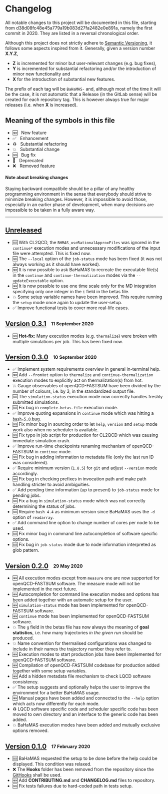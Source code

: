 # Changelog

All notable changes to this project will be documented in this file, starting from d38d08fc48e45a779a19b083d27fa2482e0e891a, namely the first commit in 2020.
They are listed in a reversal chronological order.

Although this project does not strictly adhere to [Semantic Versioning](https://semver.org/spec/v2.0.0.html), it follows some aspects inspired from it.
Generally, given a version number **X.Y.Z**,

* **Z** is incremented for minor but user-relevant changes (e.g. bug fixes),
* **Y** is incremented for substantial refactoring and/or the introduction of minor new functionality and
* **X** for the introduction of substantial new features.

The prefix of each tag will be `BaHaMAS-` and, although most of the time it will be the case, it is not automatic that a Release (in the GitLab sense) will be created for each repository tag.
This is however always true for major releases (i.e. when **X** is increased).

## Meaning of the symbols in this file

* :new:              &nbsp; New feature
* :white_check_mark: &nbsp; Enhancement
* :recycle:          &nbsp; Substantial refactoring
* :boom:             &nbsp; Substantial change
* :sos:              &nbsp; Bug fix
* :no_entry_sign:    &nbsp; Deprecated
* :x:                &nbsp; Removed feature

#### Note about breaking changes

Staying backward compatibile should be a pillar of any healthy programming environment in the sense that everybody should strive to minimize breaking changes.
However, it is impossible to avoid those, especially in an earlier phase of development, when many decisions are impossible to be taken in a fully aware way.

---

## [Unreleased]

* :sos: With CL2QCD, the `BHMAS_useRationalApproxFiles` was ignored in the `continue*` execution modes and unnecessary modifications of the input file were attempted. This is fixed now.
* :sos: The `--local` option of the `job-status` mode has been fixed (it was not always working as it should have worked).
* :new: It is now possible to ask BaHaMAS to recreate the executable file(s) in the `continue` and `continue-thermalization` modes via the `--updateExecutable` option.
* :new: It is now possible to use one time scale only for the MD integration specifying only one integer in the `i` field in the betas file.
* :boom: Some setup variable names have been improved. This require running the `setup` mode once again to update the user-setup.
* :white_check_mark: Improve functional tests to cover more real-life cases.

## [Version 0.3.1] &ensp;<sub><sup>11 September 2020</sup></sub>

* :sos: **Hot-fix:** Many execution modes (e.g. `thermalize`) were broken with multiple simulations per job. This has been fixed now.

## [Version 0.3.0] &ensp;<sub><sup>10 September 2020</sup></sub>

* :white_check_mark: Implement system requirements overview in general in-terminal help.
* :new: Add `--fromHot` option to `thermalize` and `continue-thermalization` execution modes to explicitly act on thermalization(s) from hot.
* :boom: Gauge observables of openQCD-FASTSUM have been divided by the number of colours, i.e. by 3, in the standardized output file.
* :sos: The `simulation-status` execution mode now correctly handles freshly submitted simulations.
* :sos: Fix bug in `complete-betas-file` execution mode.
* :white_check_mark: Improve quoting expansions in `continue` mode which was hitting a [`bash-5.0` bug](https://unix.stackexchange.com/a/596526/370049).
* :sos: Fix minor bug in sourcing order to let `help`, `version` and `setup` mode work also when no scheduler is available.
* :sos: Fix typo in job script for production for CL2QCD which was causing immediate simulation crash.
* :white_check_mark: Improve run-time checkpoints renaming mechanism of openQCD-FASTSUM in `continue` mode.
* :sos: Fix bug in adding information to metadata file (only the last run ID was considered).
* :white_check_mark: Require minimum version (`1.8.5`) for `git` and adjust `--version` mode accordingly.
* :sos: Fix bug in checking prefixes in invocation path and make path handling stricter to avoid ambiguities.
* :white_check_mark: Add pending time information (up to present) to `job-status` mode for pending jobs.
* :sos: Fix a bug in `simulation-status` mode which was not correctly determining the status of jobs.
* :sos: Require `bash 4.4` as minimum version since BaHaMAS uses the `-d` option of `readarray`.
* :white_check_mark: Add command line option to change number of cores per node to be used.
* :sos: Fix minor bug in command line autocompletion of software specific options.
* :sos: Fix bug in `job-status` mode due to node information interpreted as glob pattern.

## [Version 0.2.0] &ensp;<sub><sup>29 May 2020</sup></sub>

* :new: All execution modes except from `measure` one are now supported for openQCD-FASTSUM software. The measure mode will not be implemented in the next future.
* :new: Autocompletion for command line execution modes and options has been added together with an automatic setup for the user.
* :new: `simulation-status` mode has been implemented for openQCD-FASTSUM software.
* :new: `continue` mode has been implemented for openQCD-FASTSUM software.
* :boom: The `g` field in the betas file has now always the meaning of **goal statistics**, i.e. how many trajectories *in the given run* should be produced.
* :boom: Name convention for thermalised configurations was changed to include in their names the trajectory number they refer to.
* :new: Execution modes to start production jobs have been implemented for openQCD-FASTSUM software.
* :new: Compilation of openQCD-FASTSUM codebase for production added together with some setup variables.
* :new: Add a hidden metadata file mechanism to check LQCD software consistency.
* :white_check_mark: The setup suggests and optionally helps the user to improve the environment for a better BaHaMAS usage.
* :new: Manual pages have been added and connected to the `--help` option which acts now differently for each mode.
* :recycle: LQCD software specific code and scheduler specific code has been moved to own directory and an interface to the generic code has been added.
* :boom: BaHaMAS execution modes have been added and mutually exclusive options removed.

## [Version 0.1.0] &ensp;<sub><sup>17 February 2020</sup></sub>

* :sos: BaHaMAS requested the setup to be done before the help could be displayed. This condition was relaxed.
* :x: The **Hooks** folder has been removed from the repository since the [GitHooks](https://github.com/AxelKrypton/GitHooks) shall be used.
* :new: Add **CONTRIBUTING.md** and **CHANGELOG.md** files to repository.
* :sos: Fix tests failures due to hard-coded path in tests setup.


[Unreleased]: https://github.com/AG-Philipsen/BaHaMAS/compare/BaHaMAS-0.3.1...develop
[Version 0.3.1]: https://github.com/AG-Philipsen/BaHaMAS/releases/tag/BaHaMAS-0.3.1
[Version 0.3.0]: https://github.com/AG-Philipsen/BaHaMAS/releases/tag/BaHaMAS-0.3.0
[Version 0.2.0]: https://github.com/AG-Philipsen/BaHaMAS/releases/tag/BaHaMAS-0.2.0
[Version 0.1.0]: https://github.com/AG-Philipsen/BaHaMAS/releases/tag/BaHaMAS-0.1.0
